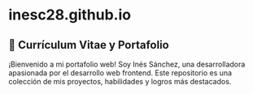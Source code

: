 # inesc28.github.io
## 🌟 Currículum Vitae y Portafolio
¡Bienvenido a mi portafolio web! Soy Inés Sánchez, una desarrolladora apasionada por el desarrollo web frontend. Este repositorio es una colección de mis proyectos, habilidades y logros más destacados.
